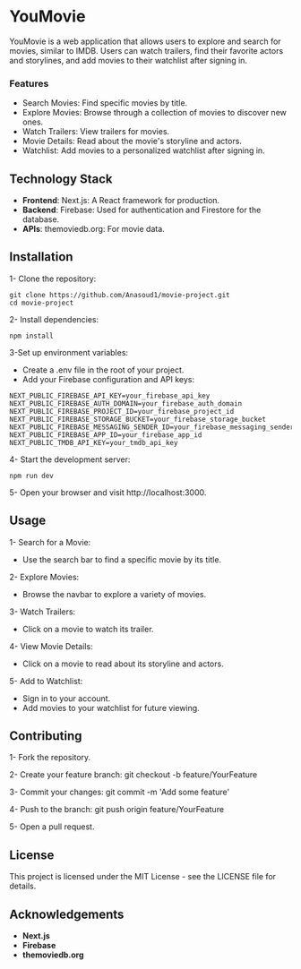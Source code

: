 # YouMovie
YouMovie is a web application that allows users to explore and search for movies, similar to IMDB. Users can watch trailers, find their favorite actors and storylines, and add movies to their watchlist after signing in.

### Features
  * Search Movies: Find specific movies by title.
  * Explore Movies: Browse through a collection of movies to discover new ones.
  * Watch Trailers: View trailers for movies.
  * Movie Details: Read about the movie's storyline and actors.
  * Watchlist: Add movies to a personalized watchlist after signing in.

## Technology Stack
- **Frontend**:
  Next.js: A React framework for production.
- **Backend**:
  Firebase: Used for authentication and Firestore for the database.
- **APIs**:
  themoviedb.org: For movie data.

## Installation
1- Clone the repository:

```
git clone https://github.com/Anasoud1/movie-project.git
cd movie-project
```

2- Install dependencies:

```
npm install
```

3-Set up environment variables:

  * Create a .env file in the root of your project.
  * Add your Firebase configuration and API keys:
   ```
  NEXT_PUBLIC_FIREBASE_API_KEY=your_firebase_api_key
  NEXT_PUBLIC_FIREBASE_AUTH_DOMAIN=your_firebase_auth_domain
  NEXT_PUBLIC_FIREBASE_PROJECT_ID=your_firebase_project_id
  NEXT_PUBLIC_FIREBASE_STORAGE_BUCKET=your_firebase_storage_bucket
  NEXT_PUBLIC_FIREBASE_MESSAGING_SENDER_ID=your_firebase_messaging_sender_id
  NEXT_PUBLIC_FIREBASE_APP_ID=your_firebase_app_id
  NEXT_PUBLIC_TMDB_API_KEY=your_tmdb_api_key
  ```

4- Start the development server:

```
npm run dev
```

5- Open your browser and visit http://localhost:3000.

## Usage
 1- Search for a Movie:
 
- Use the search bar to find a specific movie by its title.
  
 2- Explore Movies:

 - Browse the navbar to explore a variety of movies.

 3- Watch Trailers:

 - Click on a movie to watch its trailer.

 4- View Movie Details:

- Click on a movie to read about its storyline and actors.
  
 5- Add to Watchlist:

- Sign in to your account.
- Add movies to your watchlist for future viewing.

## Contributing
1- Fork the repository.

2- Create your feature branch: git checkout -b feature/YourFeature

3- Commit your changes: git commit -m 'Add some feature'

4- Push to the branch: git push origin feature/YourFeature

5- Open a pull request.

## License
This project is licensed under the MIT License - see the LICENSE file for details.

## Acknowledgements
 * **Next.js**
 * **Firebase**
 * **themoviedb.org**
